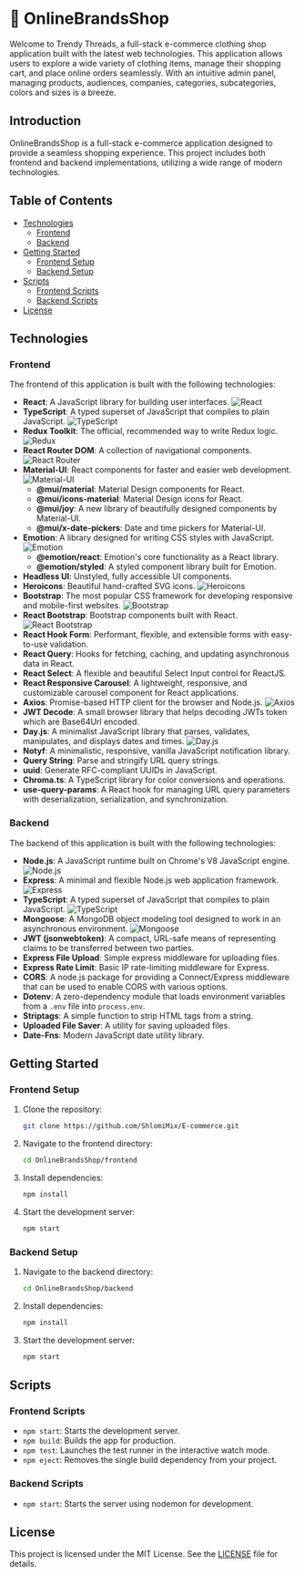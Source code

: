 # 🌟 OnlineBrandsShop

Welcome to Trendy Threads, a full-stack e-commerce clothing shop application built with the latest web technologies. This application allows users to explore a wide variety of clothing items, manage their shopping cart, and place online orders seamlessly. With an intuitive admin panel, managing products, audiences, companies, categories, subcategories, colors and sizes is a breeze.

## Introduction

OnlineBrandsShop is a full-stack e-commerce application designed to provide a seamless shopping experience. This project includes both frontend and backend implementations, utilizing a wide range of modern technologies.

## Table of Contents

- [Technologies](#technologies)
  - [Frontend](#frontend)
  - [Backend](#backend)
- [Getting Started](#getting-started)
  - [Frontend Setup](#frontend-setup)
  - [Backend Setup](#backend-setup)
- [Scripts](#scripts)
  - [Frontend Scripts](#frontend-scripts)
  - [Backend Scripts](#backend-scripts)
- [License](#license)

## Technologies

### Frontend

The frontend of this application is built with the following technologies:

- **React**: A JavaScript library for building user interfaces. ![React](https://img.shields.io/badge/React-61DAFB?logo=react&logoColor=white)
- **TypeScript**: A typed superset of JavaScript that compiles to plain JavaScript. ![TypeScript](https://img.shields.io/badge/TypeScript-3178C6?logo=typescript&logoColor=white)
- **Redux Toolkit**: The official, recommended way to write Redux logic. ![Redux](https://img.shields.io/badge/Redux_Toolkit-764ABC?logo=redux&logoColor=white)
- **React Router DOM**: A collection of navigational components. ![React Router](https://img.shields.io/badge/React_Router-CA4245?logo=react-router&logoColor=white)
- **Material-UI**: React components for faster and easier web development. ![Material-UI](https://img.shields.io/badge/Material--UI-007FFF?logo=mui&logoColor=white)
  - **@mui/material**: Material Design components for React.
  - **@mui/icons-material**: Material Design icons for React.
  - **@mui/joy**: A new library of beautifully designed components by Material-UI.
  - **@mui/x-date-pickers**: Date and time pickers for Material-UI.
- **Emotion**: A library designed for writing CSS styles with JavaScript. ![Emotion](https://img.shields.io/badge/Emotion-DB7093?logo=emotion&logoColor=white)
  - **@emotion/react**: Emotion's core functionality as a React library.
  - **@emotion/styled**: A styled component library built for Emotion.
- **Headless UI**: Unstyled, fully accessible UI components.
- **Heroicons**: Beautiful hand-crafted SVG icons. ![Heroicons](https://img.shields.io/badge/Heroicons-4B5563?logo=heroicons&logoColor=white)
- **Bootstrap**: The most popular CSS framework for developing responsive and mobile-first websites. ![Bootstrap](https://img.shields.io/badge/Bootstrap-7952B3?logo=bootstrap&logoColor=white)
- **React Bootstrap**: Bootstrap components built with React. ![React Bootstrap](https://img.shields.io/badge/React_Bootstrap-61DAFB?logo=react&logoColor=white)
- **React Hook Form**: Performant, flexible, and extensible forms with easy-to-use validation.
- **React Query**: Hooks for fetching, caching, and updating asynchronous data in React.
- **React Select**: A flexible and beautiful Select Input control for ReactJS.
- **React Responsive Carousel**: A lightweight, responsive, and customizable carousel component for React applications.
- **Axios**: Promise-based HTTP client for the browser and Node.js. ![Axios](https://img.shields.io/badge/Axios-5A29E4?logo=axios&logoColor=white)
- **JWT Decode**: A small browser library that helps decoding JWTs token which are Base64Url encoded.
- **Day.js**: A minimalist JavaScript library that parses, validates, manipulates, and displays dates and times. ![Day.js](https://img.shields.io/badge/Day.js-3B3B3B?logo=day-dot-js&logoColor=white)
- **Notyf**: A minimalistic, responsive, vanilla JavaScript notification library.
- **Query String**: Parse and stringify URL query strings.
- **uuid**: Generate RFC-compliant UUIDs in JavaScript.
- **Chroma.ts**: A TypeScript library for color conversions and operations.
- **use-query-params**: A React hook for managing URL query parameters with deserialization, serialization, and synchronization.

### Backend

The backend of this application is built with the following technologies:

- **Node.js**: A JavaScript runtime built on Chrome's V8 JavaScript engine. ![Node.js](https://img.shields.io/badge/Node.js-339933?logo=node-dot-js&logoColor=white)
- **Express**: A minimal and flexible Node.js web application framework. ![Express](https://img.shields.io/badge/Express-000000?logo=express&logoColor=white)
- **TypeScript**: A typed superset of JavaScript that compiles to plain JavaScript. ![TypeScript](https://img.shields.io/badge/TypeScript-3178C6?logo=typescript&logoColor=white)
- **Mongoose**: A MongoDB object modeling tool designed to work in an asynchronous environment. ![Mongoose](https://img.shields.io/badge/Mongoose-880000?logo=mongoose&logoColor=white)
- **JWT (jsonwebtoken)**: A compact, URL-safe means of representing claims to be transferred between two parties.
- **Express File Upload**: Simple express middleware for uploading files.
- **Express Rate Limit**: Basic IP rate-limiting middleware for Express.
- **CORS**: A node.js package for providing a Connect/Express middleware that can be used to enable CORS with various options.
- **Dotenv**: A zero-dependency module that loads environment variables from a `.env` file into `process.env`.
- **Striptags**: A simple function to strip HTML tags from a string.
- **Uploaded File Saver**: A utility for saving uploaded files.
- **Date-Fns**: Modern JavaScript date utility library.

## Getting Started

### Frontend Setup

1. Clone the repository:
    ```bash
    git clone https://github.com/ShlomiMix/E-commerce.git
    ```

2. Navigate to the frontend directory:
    ```bash
    cd OnlineBrandsShop/frontend
    ```

3. Install dependencies:
    ```bash
    npm install
    ```

4. Start the development server:
    ```bash
    npm start
    ```

### Backend Setup

1. Navigate to the backend directory:
    ```bash
    cd OnlineBrandsShop/backend
    ```

2. Install dependencies:
    ```bash
    npm install
    ```

3. Start the development server:
    ```bash
    npm start
    ```

## Scripts

### Frontend Scripts

- `npm start`: Starts the development server.
- `npm build`: Builds the app for production.
- `npm test`: Launches the test runner in the interactive watch mode.
- `npm eject`: Removes the single build dependency from your project.

### Backend Scripts

- `npm start`: Starts the server using nodemon for development.

## License

This project is licensed under the MIT License. See the [LICENSE](LICENSE) file for details.
